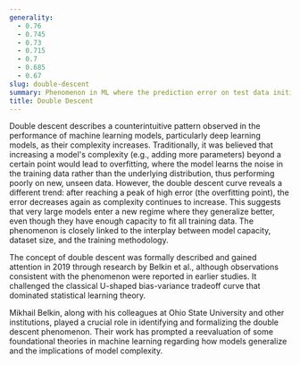 ```yaml
---
generality:
  - 0.76
  - 0.745
  - 0.73
  - 0.715
  - 0.7
  - 0.685
  - 0.67
slug: double-descent
summary: Phenomenon in ML where the prediction error on test data initially decreases, increases, and then decreases again as model complexity grows.
title: Double Descent
---
```


Double descent describes a counterintuitive pattern observed in the performance of machine learning models, particularly deep learning models, as their complexity increases. Traditionally, it was believed that increasing a model's complexity (e.g., adding more parameters) beyond a certain point would lead to overfitting, where the model learns the noise in the training data rather than the underlying distribution, thus performing poorly on new, unseen data. However, the double descent curve reveals a different trend: after reaching a peak of high error (the overfitting point), the error decreases again as complexity continues to increase. This suggests that very large models enter a new regime where they generalize better, even though they have enough capacity to fit all training data. The phenomenon is closely linked to the interplay between model capacity, dataset size, and the training methodology.

The concept of double descent was formally described and gained attention in 2019 through research by Belkin et al., although observations consistent with the phenomenon were reported in earlier studies. It challenged the classical U-shaped bias-variance tradeoff curve that dominated statistical learning theory.

Mikhail Belkin, along with his colleagues at Ohio State University and other institutions, played a crucial role in identifying and formalizing the double descent phenomenon. Their work has prompted a reevaluation of some foundational theories in machine learning regarding how models generalize and the implications of model complexity.
